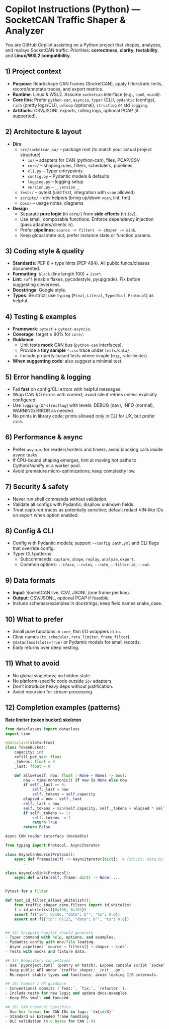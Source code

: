 # Copilot Instructions (Python) — SocketCAN Traffic Shaper & Analyzer

You are GitHub Copilot assisting on a Python project that shapes, analyzes, and replays SocketCAN traffic. Priorities: **correctness**, **clarity**, **testability**, and **Linux/WSL2 compatibility**.

## 1) Project context
- **Purpose**: Read/shape CAN frames (SocketCAN), apply filters/rate limits, record/annotate traces, and export metrics.
- **Runtime**: Linux & WSL2. Assume `socketcan` interface (e.g., `can0`, `vcan0`).
- **Core libs**: Prefer `python-can`, `asyncio`, `typer` (CLI), `pydantic` (configs), `rich` (pretty logs/CLI), `uvloop` (optional), `structlog` or std `logging`.
- **Artifacts**: CSV/JSONL exports, rolling logs, optional PCAP (if supported).

## 2) Architecture & layout
- **Dirs**
  - `src/socketcan_sa/` – package root (to match your actual project structure)
    - `io/` – adapters for CAN (python-can), files, PCAP/CSV
    - `core/` – shaping rules, filters, schedulers, pipelines
    - `cli.py` – Typer entrypoints
    - `config.py` – Pydantic models & defaults
    - `logging.py` – logging setup
    - `version.py` – `__version__`
  - `tests/` – pytest (unit first, integration with `vcan` allowed)
  - `scripts/` – dev helpers (bring up/down `vcan`, lint, fmt)
  - `docs/` – usage notes, diagrams
- **Design**
  - Separate **pure logic** (in `core/`) from **side effects** (in `io/`).
  - Use small, composable functions. Enforce dependency injection (pass adapters/clients in).
  - Prefer **pipelines**: `source -> filters -> shaper -> sink`.
  - Keep global state out; prefer instance state or function params.

## 3) Coding style & quality
- **Standards**: PEP 8 + type hints (PEP 484). All public funcs/classes documented.
- **Formatting**: `black` (line length 100) + `isort`.  
- **Lint**: `ruff` (enable flakes, pycodestyle, pyupgrade). Fix before suggesting cleverness.
- **Docstrings**: Google style.
- **Types**: Be strict; use `typing` (`Final`, `Literal`, `TypedDict`, `Protocol`) as helpful.

## 4) Testing & examples
- **Framework**: `pytest` + `pytest-asyncio`.
- **Coverage**: target ≥ 90% for `core/`.
- **Guidance**:
  - Unit tests **mock** CAN bus (`python-can` interfaces).
  - Provide a **tiny sample** `*.csv` trace under `tests/data/`.
  - Include property-based tests where simple (e.g., rate-limiter).
- **When suggesting code**: also suggest a minimal test.

## 5) Error handling & logging
- Fail **fast** on config/CLI errors with helpful messages.
- Wrap CAN I/O errors with context; avoid silent retries unless explicitly configured.
- Use `logging` (or `structlog`) with levels: DEBUG (dev), INFO (normal), WARNING/ERROR as needed.
- No prints in library code; prints allowed only in CLI for UX, but prefer `rich`.

## 6) Performance & async
- Prefer `asyncio` for readers/writers and timers; avoid blocking calls inside async tasks.
- If CPU-bound shaping emerges, hint at moving hot paths to Cython/NumPy or a worker pool.
- Avoid premature micro-optimizations; keep complexity low.

## 7) Security & safety
- Never run shell commands without validation.
- Validate all configs with Pydantic; disallow unknown fields.
- Treat captured traces as potentially sensitive; default redact VIN-like IDs on export when option enabled.

## 8) Config & CLI
- Config with Pydantic models; support `--config path.yml` and CLI flags that override config.
- Typer CLI patterns:
  - Subcommands: `capture`, `shape`, `replay`, `analyze`, `export`.
  - Common options: `--iface`, `--rules`, `--rate`, `--filter-id`, `--out`.

## 9) Data formats
- **Input**: SocketCAN live, CSV, JSONL (one frame per line).
- **Output**: CSV/JSONL, optional PCAP if feasible.
- Include schemas/examples in docstrings; keep field names snake_case.

## 10) What to **prefer**
- Small pure functions in `core`, thin I/O wrappers in `io`.
- Clear names (`tx_scheduler`, `rate_limiter`, `frame_filter`).
- `@dataclass(slots=True)` or Pydantic models for small records.
- Early returns over deep nesting.

## 11) What to **avoid**
- No global singletons; no hidden state.
- No platform-specific code outside `io/` adapters.
- Don’t introduce heavy deps without justification.
- Avoid recursion for stream processing.

## 12) Completion examples (patterns)

**Rate limiter (token bucket) skeleton**
```python
from dataclasses import dataclass
import time

@dataclass(slots=True)
class TokenBucket:
    capacity: int
    refill_per_sec: float
    _tokens: float = 0
    _last: float = 0

    def allow(self, now: float | None = None) -> bool:
        now = time.monotonic() if now is None else now
        if self._last == 0:
            self._last = now
            self._tokens = self.capacity
        elapsed = now - self._last
        self._last = now
        self._tokens = min(self.capacity, self._tokens + elapsed * self.refill_per_sec)
        if self._tokens >= 1:
            self._tokens -= 1
            return True
        return False

Async CAN reader interface (mockable)

from typing import Protocol, AsyncIterator

class AsyncCanSource(Protocol):
    async def frames(self) -> AsyncIterator[dict]:  # {id:int, data:bytes, ts:float}
        ...

class AsyncCanSink(Protocol):
    async def write(self, frame: dict) -> None: ...


Pytest for a filter

def test_id_filter_allows_whitelist():
    from traffic_shaper.core.filters import id_whitelist
    f = id_whitelist({0x100, 0x101})
    assert f({"id": 0x100, "data": b"", "ts": 0.0})
    assert not f({"id": 0x123, "data": b"", "ts": 0.0})


## 13) Snippets Copilot should generate
- Typer command with help, options, and examples.
- Pydantic config with env/file loading.
- Async pipeline: `source → filters[] → shaper → sink`.
- Tests with mocks and fixture data.

## 14) Repository conventions
- Use `pyproject.toml` (poetry or hatch). Expose console script `socketcan-sa` .
- Keep public API under `traffic_shaper/__init__.py`.
- Re-export stable types and functions; avoid leaking I/O internals.

## 15) Commit / PR guidance
- Conventional commits (`feat:`, `fix:`, `refactor:`).
- Include tests for new logic and update docs/examples.
- Keep PRs small and focused.

## 16) CAN Protocol Specifics
- Use hex format for CAN IDs in logs: `0x{id:X}`
- Standard vs Extended frame handling
- DLC validation (0-8 bytes for CAN 2.0)